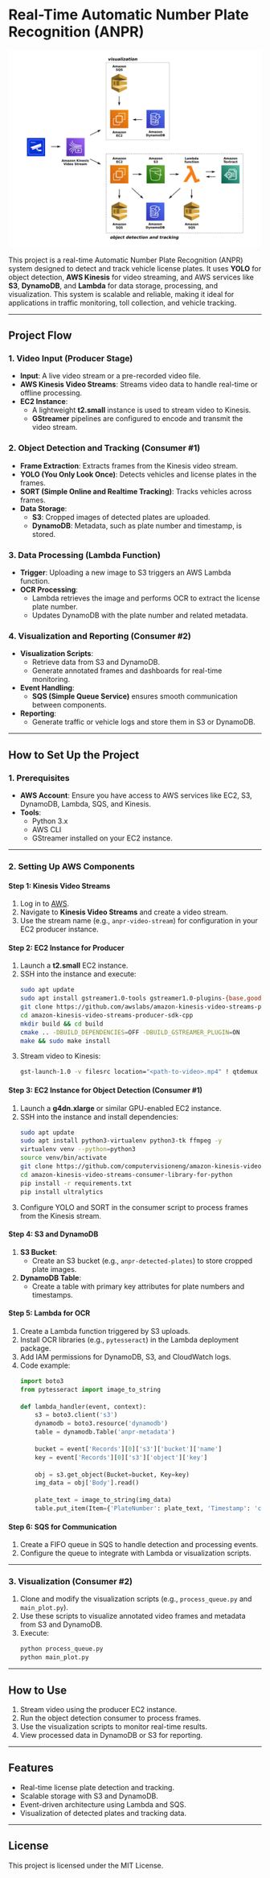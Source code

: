 # Real-Time Automatic Number Plate Recognition (ANPR)

![Pipeline](pipeline.jpg)

This project is a real-time Automatic Number Plate Recognition (ANPR) system designed to detect and track vehicle license plates. It uses **YOLO** for object detection, **AWS Kinesis** for video streaming, and AWS services like **S3**, **DynamoDB**, and **Lambda** for data storage, processing, and visualization. This system is scalable and reliable, making it ideal for applications in traffic monitoring, toll collection, and vehicle tracking.

---

## Project Flow

### **1. Video Input (Producer Stage)**
- **Input**: A live video stream or a pre-recorded video file.
- **AWS Kinesis Video Streams**: Streams video data to handle real-time or offline processing.
- **EC2 Instance**:
  - A lightweight **t2.small** instance is used to stream video to Kinesis.
  - **GStreamer** pipelines are configured to encode and transmit the video stream.

### **2. Object Detection and Tracking (Consumer #1)**
- **Frame Extraction**: Extracts frames from the Kinesis video stream.
- **YOLO (You Only Look Once)**: Detects vehicles and license plates in the frames.
- **SORT (Simple Online and Realtime Tracking)**: Tracks vehicles across frames.
- **Data Storage**:
  - **S3**: Cropped images of detected plates are uploaded.
  - **DynamoDB**: Metadata, such as plate number and timestamp, is stored.

### **3. Data Processing (Lambda Function)**
- **Trigger**: Uploading a new image to S3 triggers an AWS Lambda function.
- **OCR Processing**:
  - Lambda retrieves the image and performs OCR to extract the license plate number.
  - Updates DynamoDB with the plate number and related metadata.

### **4. Visualization and Reporting (Consumer #2)**
- **Visualization Scripts**:
  - Retrieve data from S3 and DynamoDB.
  - Generate annotated frames and dashboards for real-time monitoring.
- **Event Handling**:
  - **SQS (Simple Queue Service)** ensures smooth communication between components.
- **Reporting**:
  - Generate traffic or vehicle logs and store them in S3 or DynamoDB.

---

## How to Set Up the Project

### **1. Prerequisites**
- **AWS Account**: Ensure you have access to AWS services like EC2, S3, DynamoDB, Lambda, SQS, and Kinesis.
- **Tools**:
  - Python 3.x
  - AWS CLI
  - GStreamer installed on your EC2 instance.

---

### **2. Setting Up AWS Components**

#### **Step 1: Kinesis Video Streams**
1. Log in to [AWS](https://aws.amazon.com/).
2. Navigate to **Kinesis Video Streams** and create a video stream.
3. Use the stream name (e.g., `anpr-video-stream`) for configuration in your EC2 producer instance.

#### **Step 2: EC2 Instance for Producer**
1. Launch a **t2.small** EC2 instance.
2. SSH into the instance and execute:
   ```bash
   sudo apt update
   sudo apt install gstreamer1.0-tools gstreamer1.0-plugins-{base,good,bad,ugly} -y
   git clone https://github.com/awslabs/amazon-kinesis-video-streams-producer-sdk-cpp.git
   cd amazon-kinesis-video-streams-producer-sdk-cpp
   mkdir build && cd build
   cmake .. -DBUILD_DEPENDENCIES=OFF -DBUILD_GSTREAMER_PLUGIN=ON
   make && sudo make install
   ```
3. Stream video to Kinesis:
   ```bash
   gst-launch-1.0 -v filesrc location="<path-to-video>.mp4" ! qtdemux name=demux ! queue ! h264parse ! video/x-h264,stream-format=avc,alignment=au ! kvssink stream-name="<stream-name>" access-key="<your-access-key>" secret-key="<your-secret-key>" aws-region="<region-name>" streaming-type=offline
   ```

#### **Step 3: EC2 Instance for Object Detection (Consumer #1)**
1. Launch a **g4dn.xlarge** or similar GPU-enabled EC2 instance.
2. SSH into the instance and install dependencies:
   ```bash
   sudo apt update
   sudo apt install python3-virtualenv python3-tk ffmpeg -y
   virtualenv venv --python=python3
   source venv/bin/activate
   git clone https://github.com/computervisioneng/amazon-kinesis-video-streams-consumer-library-for-python.git
   cd amazon-kinesis-video-streams-consumer-library-for-python
   pip install -r requirements.txt
   pip install ultralytics
   ```
3. Configure YOLO and SORT in the consumer script to process frames from the Kinesis stream.

#### **Step 4: S3 and DynamoDB**
1. **S3 Bucket**:
   - Create an S3 bucket (e.g., `anpr-detected-plates`) to store cropped plate images.
2. **DynamoDB Table**:
   - Create a table with primary key attributes for plate numbers and timestamps.

#### **Step 5: Lambda for OCR**
1. Create a Lambda function triggered by S3 uploads.
2. Install OCR libraries (e.g., `pytesseract`) in the Lambda deployment package.
3. Add IAM permissions for DynamoDB, S3, and CloudWatch logs.
4. Code example:
   ```python
   import boto3
   from pytesseract import image_to_string
   
   def lambda_handler(event, context):
       s3 = boto3.client('s3')
       dynamodb = boto3.resource('dynamodb')
       table = dynamodb.Table('anpr-metadata')
       
       bucket = event['Records'][0]['s3']['bucket']['name']
       key = event['Records'][0]['s3']['object']['key']
       
       obj = s3.get_object(Bucket=bucket, Key=key)
       img_data = obj['Body'].read()
       
       plate_text = image_to_string(img_data)
       table.put_item(Item={'PlateNumber': plate_text, 'Timestamp': 'current-timestamp'})
   ```

#### **Step 6: SQS for Communication**
1. Create a FIFO queue in SQS to handle detection and processing events.
2. Configure the queue to integrate with Lambda or visualization scripts.

---

### **3. Visualization (Consumer #2)**
1. Clone and modify the visualization scripts (e.g., `process_queue.py` and `main_plot.py`).
2. Use these scripts to visualize annotated video frames and metadata from S3 and DynamoDB.
3. Execute:
   ```bash
   python process_queue.py
   python main_plot.py
   ```

---

## How to Use
1. Stream video using the producer EC2 instance.
2. Run the object detection consumer to process frames.
3. Use the visualization scripts to monitor real-time results.
4. View processed data in DynamoDB or S3 for reporting.

---

## Features
- Real-time license plate detection and tracking.
- Scalable storage with S3 and DynamoDB.
- Event-driven architecture using Lambda and SQS.
- Visualization of detected plates and tracking data.

---

## License
This project is licensed under the MIT License.


